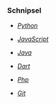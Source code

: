 ### Schnipsel

- _[Python](./python.md)_

- _[JavaScript](./javascript.md)_

- _[Java](./java.md)_

- _[Dart](./dart.md)_

- _[Php](./php.md)_

- _[Git](./git.md)_